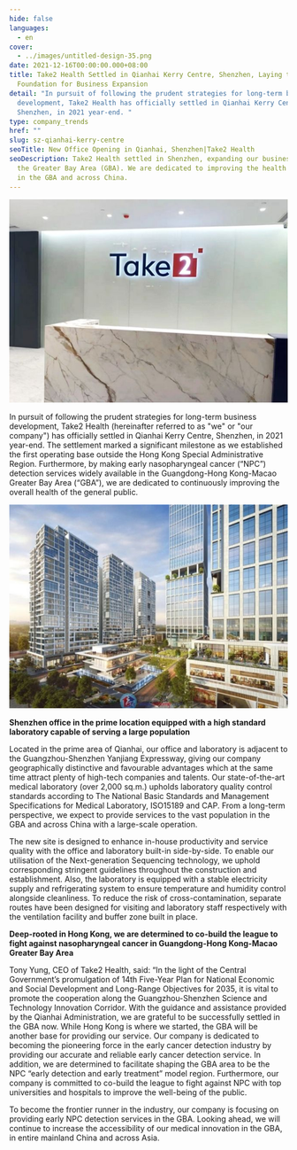 ```yaml
---
hide: false
languages:
  - en
cover:
  - ../images/untitled-design-35.png
date: 2021-12-16T00:00:00.000+08:00
title: Take2 Health Settled in Qianhai Kerry Centre, Shenzhen, Laying the
  Foundation for Business Expansion
detail: "In pursuit of following the prudent strategies for long-term business
  development, Take2 Health has officially settled in Qianhai Kerry Centre,
  Shenzhen, in 2021 year-end. "
type: company_trends
href: ""
slug: sz-qianhai-kerry-centre
seoTitle: New Office Opening in Qianhai, Shenzhen|Take2 Health
seoDescription: Take2 Health settled in Shenzhen, expanding our business into
  the Greater Bay Area (GBA). We are dedicated to improving the health of people
  in the GBA and across China.
---
```

![](../images/2.jpg)

In pursuit of following the prudent strategies for long-term business development, Take2 Health (hereinafter referred to as "we" or "our company") has officially settled in Qianhai Kerry Centre, Shenzhen, in 2021 year-end. The settlement marked a significant milestone as we established the first operating base outside the Hong Kong Special Administrative Region. Furthermore, by making early nasopharyngeal cancer (“NPC”) detection services widely available in the Guangdong-Hong Kong-Macao Greater Bay Area (“GBA”), we are dedicated to continuously improving the overall health of the general public.

![](../images/1.jpg)

**Shenzhen office in the prime location equipped with a high standard laboratory capable of serving a large population**

Located in the prime area of Qianhai, our office and laboratory is adjacent to the Guangzhou-Shenzhen Yanjiang Expressway, giving our company geographically distinctive and favourable advantages which at the same time attract plenty of high-tech companies and talents. Our state-of-the-art medical laboratory (over 2,000 sq.m.) upholds laboratory quality control standards according to The National Basic Standards and Management Specifications for Medical Laboratory, ISO15189 and CAP. From a long-term perspective, we expect to provide services to the vast population in the GBA and across China with a large-scale operation.

The new site is designed to enhance in-house productivity and service quality with the office and laboratory built-in side-by-side. To enable our utilisation of the Next-generation Sequencing technology, we uphold corresponding stringent guidelines throughout the construction and establishment. Also, the laboratory is equipped with a stable electricity supply and refrigerating system to ensure temperature and humidity control alongside cleanliness. To reduce the risk of cross-contamination, separate routes have been designed for visiting and laboratory staff respectively with the ventilation facility and buffer zone built in place.

**Deep-rooted in Hong Kong, we are determined to co-build the league to fight against nasopharyngeal cancer in Guangdong-Hong Kong-Macao Greater Bay Area**

Tony Yung, CEO of Take2 Health, said: “In the light of the Central Government’s promulgation of 14th Five-Year Plan for National Economic and Social Development and Long-Range Objectives for 2035, it is vital to promote the cooperation along the Guangzhou-Shenzhen Science and Technology Innovation Corridor. With the guidance and assistance provided by the Qianhai Administration, we are grateful to be successfully settled in the GBA now. While Hong Kong is where we started, the GBA will be another base for providing our service. Our company is dedicated to becoming the pioneering force in the early cancer detection industry by providing our accurate and reliable early cancer detection service. In addition, we are determined to facilitate shaping the GBA area to be the NPC “early detection and early treatment” model region. Furthermore, our company is committed to co-build the league to fight against NPC with top universities and hospitals to improve the well-being of the public.

To become the frontier runner in the industry, our company is focusing on providing early NPC detection services in the GBA. Looking ahead, we will continue to increase the accessibility of our medical innovation in the GBA, in entire mainland China and across Asia.